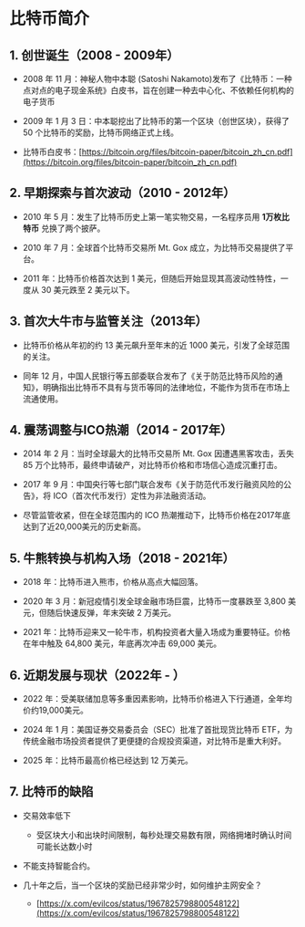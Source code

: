 # 比特币简介

## 1. 创世诞生（2008 - 2009年）

- 2008 年 11 月​​：神秘人物​中本聪 (Satoshi Nakamoto) ​发布了《比特币：一种点对点的电子现金系统》白皮书，旨在创建一种​​去中心化、不依赖任何机构​​的电子货币

- 2009 年 1 月 3 日：中本聪挖出了比特币的第一个区块（创世区块），获得了 50 个比特币的奖励，比特币网络正式上线。

- 比特币白皮书：[https://bitcoin.org/files/bitcoin-paper/bitcoin_zh_cn.pdf](https://bitcoin.org/files/bitcoin-paper/bitcoin_zh_cn.pdf)


## 2. 早期探索与首次波动（2010 - 2012年）

- 2010 年 5 月：发生了比特币历史上第一笔实物交易，一名程序员用 **1万枚比特币** 兑换了两个披萨。

- 2010 年 7 月：全球首个比特币交易所 Mt. Gox 成立，为比特币交易提供了平台。

- 2011 年：比特币价格首次达到 1 美元，但随后开始显现其高波动性特性，一度从 30 美元跌至 2 美元以下。


## 3. 首次大牛市与监管关注（2013年）

- 比特币价格从年初的约 13 美元飙升至年末的近 1000 美元，引发了全球范围的关注。

- 同年 12 月，中国人民银行等五部委联合发布了《关于防范比特币风险的通知》，明确指出比特币不具有与货币等同的法律地位，不能作为货币在市场上流通使用。


## 4. 震荡调整与ICO热潮（2014 - 2017年）

- 2014 年 2 月：当时全球最大的比特币交易所 Mt. Gox 因遭遇黑客攻击，丢失 85 万个比特币，最终申请破产，对比特币价格和市场信心造成沉重打击。

- 2017 年 9 月：中国央行等七部门联合发布《关于防范代币发行融资风险的公告》，将 ICO（首次代币发行）定性为非法融资活动。

- 尽管监管收紧，但在全球范围内的 ICO 热潮推动下，比特币价格在2017年底达到了近20,000美元的历史新高。


## 5. 牛熊转换与机构入场（2018 - 2021年）

- 2018 年：比特币进入熊市，价格从高点大幅回落。

- 2020 年 3 月：新冠疫情引发全球金融市场巨震，比特币一度暴跌至 3,800 美元，但随后快速反弹，年末突破 2 万美元。

- 2021 年：比特币迎来又一轮牛市，机构投资者大量入场成为重要特征。价格在年中触及 64,800 美元，年底再次冲击 69,000 美元。


## 6. 近期发展与现状（2022年 - ）

- 2022 年：受美联储加息等多重因素影响，比特币价格进入下行通道，全年均价约19,000美元。

- 2024 年 1 月：美国证券交易委员会（SEC）批准了首批现货比特币 ETF，为传统金融市场投资者提供了更便捷的合规投资渠道，对比特币是重大利好。

- 2025 年：比特币最高价格已经达到 12 万美元。

## 7. 比特币的缺陷

- ​​交易效率低下​

    * ​​受区块大小和出块时间限制，每秒处理交易数有限，网络拥堵时确认时间可能长达数小时

- 不能支持智能合约。

- 几十年之后，当一个区块的奖励已经非常少时，如何维护主网安全？

    * [https://x.com/evilcos/status/1967825798800548122](https://x.com/evilcos/status/1967825798800548122)


